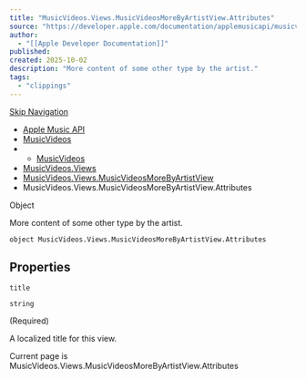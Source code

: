 ```yaml
---
title: "MusicVideos.Views.MusicVideosMoreByArtistView.Attributes"
source: "https://developer.apple.com/documentation/applemusicapi/musicvideos/views-data.dictionary/musicvideosmorebyartistview/attributes-data.dictionary"
author:
  - "[[Apple Developer Documentation]]"
published:
created: 2025-10-02
description: "More content of some other type by the artist."
tags:
  - "clippings"
---
```

[Skip Navigation](https://developer.apple.com/documentation/applemusicapi/musicvideos/views-data.dictionary/musicvideosmorebyartistview/#app-main)

- [Apple Music API](https://developer.apple.com/documentation/applemusicapi)
- [MusicVideos](https://developer.apple.com/documentation/applemusicapi/musicvideos)
- - [MusicVideos](https://developer.apple.com/documentation/applemusicapi/musicvideos)
- [MusicVideos.Views](https://developer.apple.com/documentation/applemusicapi/musicvideos/views-data.dictionary)
- [MusicVideos.Views.MusicVideosMoreByArtistView](https://developer.apple.com/documentation/applemusicapi/musicvideos/views-data.dictionary/musicvideosmorebyartistview)
- MusicVideos.Views.MusicVideosMoreByArtistView.Attributes

Object

More content of some other type by the artist.

```
object MusicVideos.Views.MusicVideosMoreByArtistView.Attributes
```

## Properties

`title`

`string`

(Required)

A localized title for this view.

Current page is MusicVideos.Views.MusicVideosMoreByArtistView.Attributes